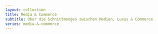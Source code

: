 ```yaml
---
layout: collection
title: Media & Commerce
subtitle: Über die Schnittmengen zwischen Medien, Luxus & Commerce
series: media-&-commerce
---
```

